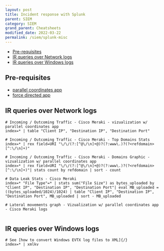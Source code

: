 ```yaml
---
layout: post
title: Incident response with Splunk 
parent: SIEM
category: SIEM
grand_parent: Cheatsheets
modified_date: 2022-03-22
permalink: /siem/splunk-misc
---
```


<!-- vscode-markdown-toc -->
* [Pre-requisites](#Pre-requisites)
* [IR queries over Network logs](#IRqueriesoverNetworklogs)
* [IR queries over Windows logs](#IRqueriesoverWindowslogs)

<!-- vscode-markdown-toc-config
	numbering=false
	autoSave=true
	/vscode-markdown-toc-config -->
<!-- /vscode-markdown-toc -->

## <a name='Pre-requisites'></a>Pre-requisites
-  [parallel coordinates app](https://splunkbase.splunk.com/app/3767/#/details)
-  [force directed app](https://splunkbase.splunk.com/app/3137/)

## <a name='IRqueriesoverNetworklogs'></a>IR queries over Network logs

```
# Incoming / Outcoming Traffic - Cisco Meraki - vizualization w/ parallel coordinates app
index=* | table "Client IP", "Destination IP", "Destination Port"

# Incoming / Outcoming Traffic - Cisco Meraki - Top Domains Stats
index=* | rex field=URI "\/\/(?:[^@\/\n]+@)?(?:www\.)?(?<refdomain>[^:\/\n]+)"

# Incoming / Outcoming Traffic - Cisco Meraki - Domains Graphic - vizualization w/ parallel coordinates app
index=* | rex field=URI "\/\/(?:[^@\/\n]+@)?(?:www\.)?(?<refdomain>[^:\/\n]+)"| stats count by refdomain | sort - count

# Data Leak Stats - Cisco Meraki
index=* "File Type"=* | stats sum("File Size") as bytes_uploaded by "Client IP", "Destination IP", "Destination Port"| eval MB_uploaded = ((bytes_uploaded/1024)/1024) | table "Client IP", "Destination IP", "Destination Port", MB_uploaded | sort - MB_uploaded

# Lateral movements graph - Vizualization w/ parallel coordinates app - Cisco Meraki logs
  
```

## <a name='IRqueriesoverWindowslogs'></a>IR queries over Windows logs

```
# See [how to convert Windows EVTX log files to XML]{/}
index=* | xmlkv
```